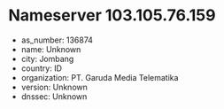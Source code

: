 # Nameserver 103.105.76.159

* as_number: 136874
* name: Unknown
* city: Jombang
* country: ID
* organization: PT. Garuda Media Telematika
* version: Unknown
* dnssec: Unknown
